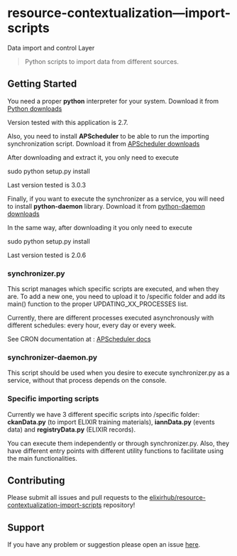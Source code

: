 # resource-contextualization—import-scripts

Data import and control Layer

> Python scripts to import data from different sources. 

## Getting Started

You need a proper **python** interpreter for your system. Download it from [Python downloads](https://www.python.org/downloads/)

Version tested with this application is 2.7.

Also, you need to install **APScheduler** to be able to run the importing synchronization script. Download it from  [APScheduler downloads](https://pypi.python.org/pypi/APScheduler/) 

After downloading and extract it, you only need to execute

sudo python setup.py install

Last version tested is 3.0.3


Finally, if you want to execute the synchronizer as a service, you will need to install **python-daemon** library. Download it from  [python-daemon downloads](https://pypi.python.org/pypi/python-daemon/#downloads) 

In the same way, after downloading it you only need to execute

sudo python setup.py install

Last version tested is 2.0.6


### synchronizer.py

This script manages which specific scripts are executed, and when they are. To add a new one, you need to upload it to /specific folder and add its main() function to the proper UPDATING_XX_PROCESSES list.

Currently, there are different processes executed asynchronously with different schedules: every hour, every day or every week.

See CRON documentation at : [APScheduler docs](http://apscheduler.readthedocs.org/en/latest/modules/triggers/cron.html) 


### synchronizer-daemon.py

This script should be used when you desire to execute synchronizer.py as a service, without that process depends on the console.


### Specific importing scripts

Currently we have 3 different specific scripts into /specific folder: **ckanData.py** (to import ELIXIR training materials), **iannData.py** (events data) and **registryData.py** (ELIXIR records).

You can execute them independently or through synchronizer.py. Also, they have different entry points with different utility functions to facilitate using the main functionalities.


## Contributing

Please submit all issues and pull requests to the [elixirhub/resource-contextualization-import-scripts](https://github.com/elixirhub/resource-contextualization-import-scripts/) repository!


## Support
If you have any problem or suggestion please open an issue [here](https://github.com/elixirhub/resource-contextualization-import-scripts/issues).
